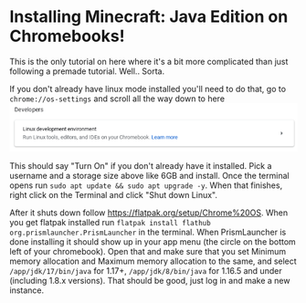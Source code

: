 # Installing Minecraft: Java Edition on Chromebooks!

This is the only tutorial on here where it's a bit more complicated than just following a premade tutorial. Well.. Sorta.

If you don't already have linux mode installed you'll need to do that, go to `chrome://os-settings` and scroll all the way down to here ![](/images/t1-c-1.png)

This should say "Turn On" if you don't already have it installed. Pick a username and a storage size above like 6GB and install. Once the terminal opens run `sudo apt update && sudo apt upgrade -y`. When that finishes, right click on the Terminal and click "Shut down Linux".

After it shuts down follow https://flatpak.org/setup/Chrome%20OS. When you get flatpak installed run `flatpak install flathub org.prismlauncher.PrismLauncher` in the terminal. When PrismLauncher is done installing it should show up in your app menu (the circle on the bottom left of your chromebook). Open that and make sure that you set Minimum memory allocation and Maximum memory allocation to the same, and select `/app/jdk/17/bin/java` for 1.17+, `/app/jdk/8/bin/java` for 1.16.5 and under (including 1.8.x versions). That should be good, just log in and make a new instance.